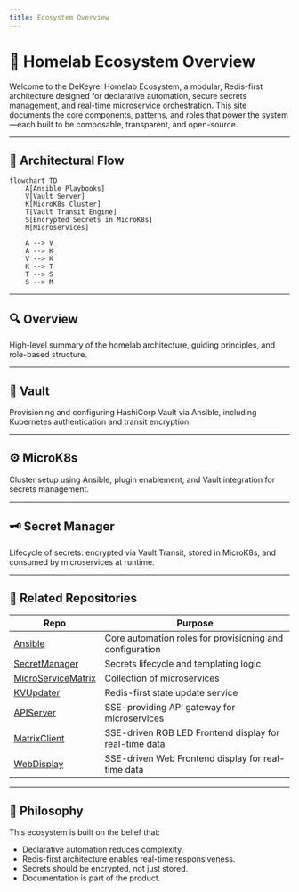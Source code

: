 ```yaml
---
title: Ecosystem Overview
---
```


# 🏡 Homelab Ecosystem Overview
Welcome to the DeKeyrel Homelab Ecosystem, a modular, Redis-first architecture designed for declarative automation, secure secrets management, and real-time microservice orchestration.
This site documents the core components, patterns, and roles that power the system—each built to be composable, transparent, and open-source.

---

## 🧭 Architectural Flow

```mermaid
flowchart TD
    A[Ansible Playbooks]
    V[Vault Server]
    K[MicroK8s Cluster]
    T[Vault Transit Engine]
    S[Encrypted Secrets in MicroK8s]
    M[Microservices]

    A --> V
    A --> K
    V --> K
    K --> T
    T --> S
    S --> M
```

---

## 🔍 Overview
High-level summary of the homelab architecture, guiding principles, and role-based structure.

---

## 🔐 Vault
Provisioning and configuring HashiCorp Vault via Ansible, including Kubernetes authentication and transit encryption.

---

## ⚙️ MicroK8s
Cluster setup using Ansible, plugin enablement, and Vault integration for secrets management.

---

## 🗝️ Secret Manager
Lifecycle of secrets: encrypted via Vault Transit, stored in MicroK8s, and consumed by microservices at runtime.

---

## 🧩 Related Repositories

| Repo | Purpose | 
|---|---|
| [Ansible](https://github.com/dekeyrej/ansible) | Core automation roles for provisioning and configuration | 
| [SecretManager](https://github.com/dekeyrej/secretmanager) | Secrets lifecycle and templating logic | 
| [MicroServiceMatrix](https://github.com/dekeyrej/microservicematrix) | Collection of microservices | 
| [KVUpdater](https://github.com/dekeyrej/kv-updater) | Redis-first state update service | 
| [APIServer](https://github.com/dekeyrej/apiserver) | SSE-providing API gateway for microservices | 
| [MatrixClient](https://github.com/dekeyrej/matrixclient) | SSE-driven RGB LED Frontend display for real-time data | 
| [WebDisplay](https://github.com/dekeyrej/nodewebdisplay) | SSE-driven Web Frontend display for real-time data | 

---

## 🧠 Philosophy
This ecosystem is built on the belief that:
- Declarative automation reduces complexity.
- Redis-first architecture enables real-time responsiveness.
- Secrets should be encrypted, not just stored.
- Documentation is part of the product.
